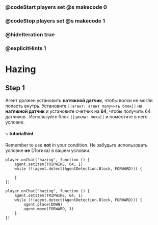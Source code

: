 ### @codeStart players set @s makecode 0
### @codeStop players set @s makecode 1

### @hideIteration true 
### @explicitHints 1


# Hazing 

## Step 1
Агент должен установить **натяжной датчик**, чтобы волки не могли попасть внутрь. Установите ``||агент: агент получить блок||`` на **натяжной датчик** и установите счетчик на **64**, чтобы получить 64 датчиков . Используйте блок ``||циклы: пока||`` и поместите в него условие.

#### ~ tutorialhint
Remember to use **not** in your condition. 
Не забудьте использовать условие **не** (Логика) в вашем условии.

```blocks
player.onChat("hazing", function () {
    agent.setItem(TRIPWIRE, 64, 1)
    while (!(agent.detect(AgentDetection.Block, FORWARD))) {
    	
    }
})

``` 
```ghost
player.onChat("hazing", function () {
    agent.setItem(TRIPWIRE, 64, 1)
    while (!(agent.detect(AgentDetection.Block, FORWARD))) {
        agent.place(DOWN)
        agent.move(FORWARD, 1)
    }
})
```
